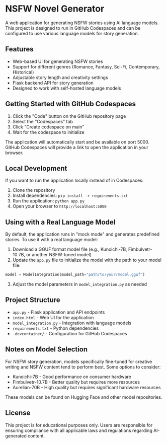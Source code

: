 # NSFW Novel Generator

A web application for generating NSFW stories using AI language models. This project is designed to run in GitHub Codespaces and can be configured to use various language models for story generation.

## Features

- Web-based UI for generating NSFW stories
- Support for different genres (Romance, Fantasy, Sci-Fi, Contemporary, Historical)
- Adjustable story length and creativity settings
- Flask backend API for story generation
- Designed to work with self-hosted language models

## Getting Started with GitHub Codespaces

1. Click the "Code" button on the GitHub repository page
2. Select the "Codespaces" tab
3. Click "Create codespace on main"
4. Wait for the codespace to initialize

The application will automatically start and be available on port 5000. GitHub Codespaces will provide a link to open the application in your browser.

## Local Development

If you want to run the application locally instead of in Codespaces:

1. Clone the repository
2. Install dependencies: `pip install -r requirements.txt`
3. Run the application: `python app.py`
4. Open your browser to `http://localhost:5000`

## Using with a Real Language Model

By default, the application runs in "mock mode" and generates predefined stories. To use it with a real language model:

1. Download a GGUF format model file (e.g., Kunoichi-7B, Fimbulvetr-10.7B, or another NSFW-tuned model)
2. Update the `app.py` file to initialize the model with the path to your model file:

```python
model = ModelIntegration(model_path="path/to/your/model.gguf")
```

3. Adjust the model parameters in `model_integration.py` as needed

## Project Structure

- `app.py` - Flask application and API endpoints
- `index.html` - Web UI for the application
- `model_integration.py` - Integration with language models
- `requirements.txt` - Python dependencies
- `.devcontainer/` - Configuration for GitHub Codespaces

## Notes on Model Selection

For NSFW story generation, models specifically fine-tuned for creative writing and NSFW content tend to perform best. Some options to consider:

- Kunoichi-7B - Good performance on consumer hardware
- Fimbulvetr-10.7B - Better quality but requires more resources
- Aurelian-70B - High quality but requires significant hardware resources

These models can be found on Hugging Face and other model repositories.

## License

This project is for educational purposes only. Users are responsible for ensuring compliance with all applicable laws and regulations regarding AI-generated content.